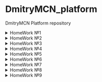 # DmitryMCN_platform
DmitryMCN Platform repository
<details>
<summary>HomeWork №1</summary>

### Настройка локального окружения:
- Установка kubectl
- Запуск кластера minikube (docker драйвер)
- Установка kubernetes-dashboard и k9s
### Задание 1:
> Разберитесь почему все pod в namespace kube-system восстановились после удаления.
- Поды kube-scheduler, kube-controller-manager, etcd, apiserver это static-pods. Они управляются напрямую демоном kubelet на конкретной ноде (kubelet наблюдает за каждым статическим подом и перезапускает его в случае сбоя).
- Под core-dns-\* управляется с помощью ресурса ReplicaSet, цель которого поддерживать стабильный набор реплик пода в любой момент времени.
- Под kube-proxy-\* управляется с помощью ресурса DaemonSet, который гарантирует запуск пода на всех (или некоторых) нодах.
### Задание 2:
> Cоздание Dockerfile, сборка образа, запуск первого пода и т.д.
- Подготовлен Dockerfile, готовый образ запушен в публичный Container Registry (Docker Hub).
- Создан манифест первого пода, добавлен init-контейнер для генерации index.html. Используем kubectl port-forward для проброса и проверяем стартовую страницу.
### Как запустить проект:
- В директории kubernetes-intro выполнить:
<pre>
kubectl apply -f web-pod.yaml
kubectl port-forward --address 0.0.0.0 pod/web-app 8000:8000
</pre>
Для микросервиса frontend
<pre>
kubectl apply -f frontend-pod-healthy.yaml
</pre>
### Как проверить работоспособность:
<pre>kubectl port-forward --address 0.0.0.0 pod/web-app 8000:8000
</pre>
- Перейти по ссылке http://localhost:8000
### Задание со \*:
> Запуск микросервиса frontend, исправление ошибки при старте пода.
- Под frontend не запускается, в логах ошибка `'panic: environment variable "PRODUCT_CATALOG_SERVICE_ADDR" not set'`. Добавляем необходимые переменные.
</details>

<details>
<summary>HomeWork №2</summary>

### Настройка локального окружения:
- Запуск кластера kind
### Что было сделано
- Учимся запускать поды с помощью контроллеров k8s. Попробовал в деле ReplicaSet, Deployment и DaemonSet.
Контроллеры используют селекторы по меткам (labels) для создания и управления подами. С помощью ReplicaSet можно быстро увеличить/уменьшить (scale) кол-во необходимых реплик пода.
Контроллер Deployment использует ReplicaSet для более гибкого управления подами. Например он позволяет управлять стратегией развертывания. Можно сделать откат в случае проблем (команда rollout undo).
DaemonSet запускает по одному экземпляру пода на каждой ноде.
- Подготовлен манифест для запуска node-exporter на всех нодах кластера.
> ReplicaSet. Определите, что необходимо добавить в манифест, исправьте его и примените вновь. 
- Не хватает селектора для меток (missing required field "selector" in io.k8s.api.apps.v1.ReplicaSetSpec) и переменных сервиса
> Почему обновление ReplicaSet не повлекло обновление запущенных pod?
- ReplicaSet поддерживает нужное кол-во подов, но не следит за обновлением их конфигурации.
> Найдите способ модернизировать свой DaemonSet таким образом, чтобы Node Exporter был развернут как на master, так и на worker нодах.
- Используем св-во tolerations: operator: "Exists"
### Как запустить проект:
- В директории kubernetes-controllers выполнить:
<pre>
kubectl apply -f frontend-deployment.yaml
kubectl apply -f paymentservice-deployment.yaml
</pre>
### Как проверить работоспособность:
<pre>kubectl get deploy,rs,po</pre>
### Задание со \*:
Запускаем деплой Node Exporter:
<pre>kubectl apply -f node-exporter-daemonset.yaml</pre>
- В манифесте мы сперва создаем namespace "monitoring", service account и role. Роль связывается с service account с помощью объекта rolebinding. Далее создаем daemonset.
- Проверяем, что node-exporter отдает метрики:
<pre>
kubectl port-forward <имя любого pod в DaemonSet>
curl localhost:9100/metrics
</pre>
</details>

<details>
<summary>HomeWork №3</summary>

### Что было сделано
Созданы service accounts с различными правами в рамках кластера.
### Как запустить проект:
- В директории kubernetes-security выполнить:
<pre>
kubectl apply -f task01/ 
kubectl apply -f task02/
kubectl apply -f task03/
</pre>
### Как проверить работоспособность:
<pre>
kubectl auth can-i get po -n kube-system --as system:serviceaccount:default:bob
kubectl auth can-i create po -n dev --as system:serviceaccount:dev:jane
kubectl auth can-i get po -n dev --as system:serviceaccount:dev:ken
kubectl auth can-i create po -n dev --as system:serviceaccount:dev:ken
</pre>
</details>

<details>
<summary>HomeWork №4</summary>

### Что было сделано
#### Добавление проверок Pod, создание объекта Deployment, добавление сервисов в кластер (ClusterIP), включение режима балансировки IPVS
- Добавляем проверку readinessProbe. Проверяем, что под запустился
<pre>
kubectl apply -f kubernetes-intro/web-pod.yaml --force
kubectl describe pod/web-app
</pre>
<pre>
Conditions:
  Type              Status
  Initialized       True 
  Ready             False 
  ContainersReady   False 
  PodScheduled      True
</pre>
<pre>
Warning  Unhealthy  48s (x60 over 10m)  kubelet, minikube  Readiness probe failed: Get http://172.17.0.3:80/index.html: dial tcp 172.17.0.3:80: connect: connection refused
</pre>
Прод не прошел readiness-пробу
- Добавляем проверку livenessProbe.
<pre>
livenessProbe:
  tcpSocket: { port: 8000 }
</pre>
> Почему следующая конфигурация валидна, но не имеет смысла? 
> 1. livenessProbe:
>   exec:
>     command:
>       - 'sh'
>       - '-c'
>       - 'ps aux | grep my_web_server_process'

Такая проверка всегда будет завершаться с кодом выхода 0, т.к. grep найдет сам процесс grep. Кроме того задача livenessProbe удостовериться, что приложение работает корреектно. Наличие запущенного процесса не всегда гарантирует это.
> 2. Бывают ли ситуации, когда она все-таки имеет смысл?

Для начала нужно убрать grep из вывода: - 'ps aux | grep my_web_server_process | grep -v grep'. Возможно имеет смысл, если это какое-то статичное приложение и достаточно проверять только запущенный процесс.
- Создаем Deployment для пода, смотрим что получилось.
<pre>kubectl describe deployment web</pre>
<pre>
Conditions:
  Type           Status  Reason
  ----           ------  ------
  Available      False   MinimumReplicasUnavailable
  Progressing    True    ReplicaSetUpdated
</pre>
- Исправляем ошибку в манифесте, проверяем состояние Deployment
<pre>
Conditions:
  Type           Status  Reason
  ----           ------  ------
  Available      True    MinimumReplicasAvailable
  Progressing    True    NewReplicaSetAvailable
</pre>
- Пробуем разные варианты maxSurge и maxUnavailable
maxSurge=0 и maxUnavailable=0: The Deployment "web" is invalid: ... - такой вариант является ощибкой.
- Создаем мервис ClusterIP
<pre>
kubectl get svc web-svc-cip -owide
NAME          TYPE        CLUSTER-IP      EXTERNAL-IP   PORT(S)   AGE    SELECTOR
web-svc-cip   ClusterIP   10.102.59.144   <none>        80/TCP    117s   app=web
</pre>
- Включаем IPVS, проверяем правила iptables.
- Устанавливаем MetalL, создаем ConfigMap
<pre>
kubectl --namespace metallb-system get all
NAME                            READY   STATUS             RESTARTS   AGE
pod/controller-fb659dc8-49x5d   0/1     ErrImagePull       0          51s
pod/speaker-p729h               0/1     ImagePullBackOff   0          51s

NAME                     DESIRED   CURRENT   READY   UP-TO-DATE   AVAILABLE   NODE SELECTOR                 AGE
daemonset.apps/speaker   1         1         0       1            0           beta.kubernetes.io/os=linux   51s

NAME                         READY   UP-TO-DATE   AVAILABLE   AGE
deployment.apps/controller   0/1     1            0           51s

NAME                                  DESIRED   CURRENT   READY   AGE
replicaset.apps/controller-fb659dc8   1         1         0       51s

echo 'apiVersion: v1
kind: ConfigMap
metadata:
  namespace: metallb-system
  name: config
data:
  config: |
    address-pools:
      - name: default
        protocol: layer2
        addresses:
          - "172.17.255.1-172.17.255.255"' > kubernetes-networks/metallb-config.yaml
kubectl apply -f kubernetes-networks/metallb-config.yaml
cp kubernetes-networks/web-svc-{cip,lb}.yaml
</pre>
- Проверяем конфигурацию
<pre>
{"caller":"service.go:114","event":"ipAllocated","ip":"172.17.255.1","msg":"IP address assigned by controller","service":"default/web-svc-lb","ts":"2021-07-17T19:59:16.59910729Z"}
kubectl describe svc web-svc-lb
Name:                     web-svc-lb
Namespace:                default
Labels:                   <none>
Annotations:              <none>
Selector:                 app=web
Type:                     LoadBalancer
IP Families:              <none>
IP:                       10.96.56.237
IPs:                      10.96.56.237
LoadBalancer Ingress:     172.17.255.1
Port:                     <unset>  80/TCP
TargetPort:               8000/TCP
NodePort:                 <unset>  30968/TCP
Endpoints:                172.17.0.11:8000,172.17.0.12:8000,172.17.0.13:8000
Session Affinity:         None
External Traffic Policy:  Cluster
Events:                   <none>

sudo ip route add 172.17.255.0/24 via 192.168.49.2
curl http://172.17.255.1
</pre>
- Создаем сервис типа LoadBalancer для доступа к CoreDNS снаружи кластера
<pre>
kubectl get svc -n kube-system
NAME          TYPE           CLUSTER-IP       EXTERNAL-IP    PORT(S)                  AGE
dns-tcp-svc   LoadBalancer   10.103.171.229   172.17.255.5   53:30242/TCP             30s
dns-udp-svc   LoadBalancer   10.99.88.169     172.17.255.5   53:32288/UDP             35s
kube-dns      ClusterIP      10.96.0.10       <none>         53/UDP,53/TCP,9153/TCP   15d

nslookup web.default.cluster.local 172.17.255.5
</pre>
- Применяем манифест для ingress-nginx, создаем манифест для сервиса с типом LoadBalancer. Приверяем ip, назначенный ему MetalLB. Пробуем Curl.
<pre>
kubectl apply -f kubernetes-networks/nginx-lb.yaml
kubectl get svc ingress-nginx -n ingress-nginx
</pre>
> ingress-nginx   LoadBalancer   10.97.41.211   172.17.255.2   80:32741/TCP,443:32715/TCP   5m8s
<pre>
Проверяем: curl http://172.17.255.2
Видим, что nginx отвечает.
</pre>
- Создание Headless-сервиса. Проверяем, что ClusterIP для сервиса web-svc не назначен.
kubectl apply -f  kubernetes-networks/web-svc-headless.yaml
kubectl get svc web-svc

web-svc   ClusterIP   None         <none>        80/TCP    87s

- Настроим наш ingress-прокси, создав манифест с ресурсом Ingress.
При этом есть ряд проблем:
<pre>
Warning: networking.k8s.io/v1beta1 Ingress is deprecated in v1.19+, unavailable in v1.22+; use networking.k8s.io/v1 Ingress
Error from server (InternalError): error when creating "kubernetes-networks/web-ingress.yaml": Internal error occurred: failed calling webhook "validate.nginx.ingress.kubernetes.io": an error on the server ("") has prevented the request from succeeding
</pre>
Изменил версию апи и структуру манифеста под networking.k8s.io/v1. Также удалил ValidatingWebhookConfiguration, как самое простое решение проблемы
<pre>
kubectl delete -A ValidatingWebhookConfiguration ingress-nginx-admission
</pre>
Проверяем наш созданный ingress/web
<pre>
kubectl describe ingress/web
Name:             web
Namespace:        default
Address:          192.168.49.2
Default backend:  default-http-backend:80 (<error: endpoints "default-http-backend" not found>)
Rules:
  Host        Path  Backends
  ----        ----  --------
  *
              /web   web-svc:8000 (172.17.0.11:8000,172.17.0.12:8000,172.17.0.13:8000)
Annotations:  nginx.ingress.kubernetes.io/rewrite-target: /
Events:
  Type    Reason  Age                    From                      Message
  ----    ------  ----                   ----                      -------
  Normal  Sync    8m59s (x2 over 9m24s)  nginx-ingress-controller  Scheduled for sync
</pre>
При этом есть ошибка `default-http-backend:80 (<error: endpoints "default-http-backend" not found>)`
Добавляем defaultBackend
<pre>
defaultBackend:
  service:
    name: web-svc
    port:
      number: 80
</pre>
- Создаем сервис и ingress для Dashboard
- Создаем канареечное развертывание с помощью ingress-nginx
Проверяем:
<pre>
curl -k https://172.17.255.1/canary/
curl -H 'test-header: true' -k https://172.17.255.1/canary/
</pre>
</details>

<details>
<summary>HomeWork №5</summary>

### Что было сделано
#### Добавлены манифесты для StatefulSet с Minio. Авторизационные данные перемещены в secrets.
> Поместите данные в secrets и настройте конфигурацию на их использование.
- Кодируем переменные в base64, редактируем и применяем манифесты.
<pre>
echo -n 'minio' | base64
echo -n 'minio123' | base64
kubectl apply -f minio-secret.yaml
kubectl apply -f minio-statefulset.yaml
</pre>
</details>

<details>
<summary>HomeWork №6</summary>

### Что было сделано
#### * Создан k8s кластер в GCP.
#### * Установлены helm чарты nginx-ingress, cert-manager, chartmuseum, harbor.
#### * Создание helm чарта для приложения hipster-shop, шаблонизация, helm-secrets.
#### * Работа с утилитой Kubecfg.
#### * Инструмент Kustomize.

### Cert-manager

- Устанавливаем helm chart cert-manager. Проверяем, что все работает корректно по инструкции https://cert-manager.io/docs/installation/verify/
<pre>
helm install cert-manager jetstack/cert-manager --namespace cert-manager --create-namespace --set installCRDs=true
kubectl apply -f kubernetes-templating/cert-manager/test-resources.yaml
kubectl describe certificate -n cert-manager-test
</pre>
<pre>
Events:
 Normal  Issuing    18s   cert-manager  The certificate has been successfully issued
</pre>
> Изучите cert-manager, и определите, что еще требуется установить для корректной работы
Смотрим документацию:
> The first thing you’ll need to configure after you’ve installed cert-manager is an issuer which you can then use to issue certificates.
Создаем ACME issuer Let's Encrypt. Сделаем его глобальным для кластера (kind: ClusterIssuer).
<pre>
kubectl apply -f kubernetes-templating/cert-manager/cluster-issuer.yaml
</pre>

### Chartmuseum

- Устанавливаем helm chart chartmuseum. Проверим, что release chartmuseum установился
<pre>
helm upgrade --install chartmuseum stable/chartmuseum --wait --namespace=chartmuseum -f kubernetes-templating/chartmuseum/values.yaml
helm ls -n chartmuseum
</pre>
Проверяем в браузере - сертификат валиден.
![CHARTMUSEUM-CERT](https://github.com/otus-kuber-2021-06/DmitryMCN_platform/blob/kubernetes-templating/kubernetes-templating/chartmuseum-cert.png?raw=true)

Далее нужно выполнить ряд действий в GCP:

Создаем Service account (см .https://cloud.google.com/docs/authentication/getting-started)
> export GOOGLE_APPLICATION_CREDENTIALS=$HOME/sustained-vial-321511-74daedfac94f.json

Создаем google storage bucket (см. https://cloud.google.com/storage/docs/creating-buckets)

Качаем бинарь chartmuseum и запускаем
<pre>
curl -LO https://s3.amazonaws.com/chartmuseum/release/latest/bin/linux/amd64/chartmuseum
chartmuseum --debug --port=8080   --storage="google"   --storage-google-bucket="my-gcs-chartmuseum-bucket"   --storage-google-prefix=""

2021-08-01T19:55:10.962+0300	DEBUG	Fetching chart list from storage	{"repo": ""}
2021-08-01T19:55:11.164+0300	DEBUG	No change detected between cache and storage	{"repo": ""}
2021-08-01T19:55:11.164+0300	INFO	Starting ChartMuseum	{"port": 8080}
</pre>

Далее устанавливаем плагин helm-push https://github.com/chartmuseum/helm-push. Добавляем репозиторий
<pre>
helm repo add chartmuseum http://localhost:8080
</pre>

Пушим тестовый чарт
<pre>
helm push frontend/ chartmuseum
Pushing frontend-0.1.0.tgz to chartmuseum...
Done.
</pre>

Проверяем, что чарт доступен в репозитории
<pre>
curl http://localhost:8080/api/charts
{"frontend":[{"name":"frontend","version":"0.1.0","description":"A Helm chart for Kubernetes","apiVersion":"v2","appVersion":"1.16.0","type":"application","urls":["charts/frontend-0.1.0.tgz"],"created":"2021-08-01T16:57:36.577Z","digest":"844d3afde2d58b3534e1b85d9ab26059d33a69ad65c44a415dda41d6b5479eda"}]}
</pre>

Устанавливаем чарт в кластер
<pre>
helm install frontend chartmuseum/frontend --create-namespace -n dev
W0802 12:28:35.421029 3175311 warnings.go:70] networking.k8s.io/v1beta1 Ingress is deprecated in v1.19+, unavailable in v1.22+; use networking.k8s.io/v1 Ingress
W0802 12:28:37.557695 3175311 warnings.go:70] networking.k8s.io/v1beta1 Ingress is deprecated in v1.19+, unavailable in v1.22+; use networking.k8s.io/v1 Ingress
NAME: frontend
LAST DEPLOYED: Mon Aug  2 12:28:34 2021
NAMESPACE: dev
STATUS: deployed
REVISION: 1
TEST SUITE: None

kubectl get po -n dev
NAME                         READY   STATUS    RESTARTS   AGE
front-end-7b8bcd59cb-hlhnv   1/1     Running   0          37s
</pre>

Удаляем чарт и ns
<pre>
helm uninstall frontend -n dev && kubectl delete ns dev
</pre>

### Harbor

- Устанавливаем helm chart harbor.
<pre>
helm repo add harbor https://helm.goharbor.io
kubectl create ns harbor
helm install harbor harbor/harbor --wait --namespace=harbor -f kubernetes-templating/harbor/values.yaml

NAME: harbor
LAST DEPLOYED: Sat Aug  7 16:04:12 2021
NAMESPACE: harbor
STATUS: deployed
REVISION: 1
TEST SUITE: None
</pre>

Проверяем в браузере - сертификат валиден.
![HARBOR-CERT](https://github.com/otus-kuber-2021-06/DmitryMCN_platform/blob/kubernetes-templating/kubernetes-templating/harbor-cert.jpeg?raw=true)

#### * Создание helm чарта для приложения hipster-shop, шаблонизация, helm-secrets.
- Создаем свой helm chart. Устанавливаем и проверяем работу UI.
<pre>
kubectl port-forward -n hipster-shop frontend-5c6dcc58c-mkm4v 8080:8080
</pre>

- Устанавливаем плагин helm-secrets, добавляем секрет для приложения frontend
<pre>
helm plugin install https://github.com/jkroepke/helm-secrets --version v3.8.2
helm secrets upgrade --install frontend kubernetes-templating/frontend --namespace hipster-shop -f kubernetes-templating/frontend/values.yaml -f kubernetes-templating/frontend/secrets.yaml
kubectl get secret secret -n hipster-shop -o yaml
</pre>

> Поместите все получившиеся helm chart's в ваш установленный harbor в публичный проект.
Добавляем registry, пушим чарты
<pre>
helm registry login harbor.34.66.149.53.nip.io

helm chart save kubernetes-templating/frontend/ harbor.34.66.149.53.nip.io/templating/frontend:0.0.1
ref:     harbor.34.66.149.53.nip.io/templating/frontend:0.0.1
digest:  eccb93986c0c9a63b7fe0a5449ab56d564697fa379f5392a1e8e16ab2e230c9b
size:    2.7 KiB
name:    frontend
version: 0.1.0
0.0.1: saved

helm chart push harbor.34.66.149.53.nip.io/templating/frontend:0.0.1
The push refers to repository [harbor.34.66.149.53.nip.io/templating/frontend]
ref:     harbor.34.66.149.53.nip.io/templating/frontend:0.0.1
digest:  a8b6da66d26c14f51778663a59e95e33b6475cc4b67f3e10ebc07c06dbe3ec4c
size:    2.7 KiB
name:    frontend
version: 0.1.0
0.0.1: pushed to remote (1 layer, 2.7 KiB total)
</pre>
Тоже самое для hipster-shop. Теперь чарты доступны в хранилище.

![HARBOR](https://github.com/otus-kuber-2021-06/DmitryMCN_platform/blob/kubernetes-templating/kubernetes-templating/harbor.png?raw=true)

#### Работа с утилитой Kubecfg.

Проверим, что манифесты генерируются корректно и установим их:
<pre>
kubecfg show services.jsonnet
kubecfg update kubernetes-templating/kubecfg/services.jsonnet --namespace hipster-shop 
INFO  Validating deployments paymentservice
INFO  validate object "apps/v1, Kind=Deployment"
INFO  Validating services paymentservice
INFO  validate object "/v1, Kind=Service"
INFO  Validating deployments shippingservice
INFO  validate object "apps/v1, Kind=Deployment"
INFO  Validating services shippingservice
INFO  validate object "/v1, Kind=Service"
INFO  Fetching schemas for 4 resources
INFO  Creating services paymentservice
INFO  Creating services shippingservice
INFO  Creating deployments paymentservice
INFO  Creating deployments shippingservice
</pre>

#### Инструмент Kustomize

Проверка усстановки на выбранное окружение. В данном случае dev:
<pre>
kubectl apply --dry-run=server -k kubernetes-templating/kustomize/overrides/hipster-shop/
service/dev-adservice created (server dry run)
deployment.apps/dev-adservice created (server dry run)
</pre>

</details>

<details>
<summary>HomeWork №7</summary>

### Что было сделано
#### * Созданы CRD и СR.
#### * Запущен оператор, который работает с данным СR.
#### * Сделан деплой оператора в k8s.

- Применяем манифест Custom Resource Definitions.
<pre>
$ kubectl apply -f deploy/crd.yml
The CustomResourceDefinition "mysqls.otus.homework" is invalid: spec.versions[0].schema.openAPIV3Schema: Required value: schemas are required
</pre>
Получаем ошибку. Манифест устарел, в доументации указано:
> With apiextensions.k8s.io/v1 the definition of a structural schema is mandatory for CustomResourceDefinitions

Добавляем схему, деплоим повторно.

> Задание: добавьте описание обязательный полей в CustomResourceDefinition. 

Добавляем через блок required.

> Вопрос: почему объект создался, хотя мы создали CR, до того, как запустили контроллер?

Работает reconciliation loop: контроллер периодически получает актуальное состояние и сравнивает его с желаемым

> Добавьте в README вывод комманды kubectl get jobs (там должны быть успешно выполненные backup и restore job)
<pre>
$ kubectl get jobs
NAME                         COMPLETIONS   DURATION   AGE
backup-mysql-instance-job    1/1           2s         2m11s
restore-mysql-instance-job   1/1           20s        103s
</pre>

> Приложите вывод при запущенном MySQL:
<pre>
$ export MYSQLPOD=$(kubectl get pods -l app=mysql-instance -o jsonpath="{.items[\*].metadata.name}")
$ kubectl exec -it $MYSQLPOD -- mysql -potuspassword -e "select * from test;" otus-database
mysql: [Warning] Using a password on the command line interface can be insecure.
+----+-------------+
| id | name        |
+----+-------------+
|  1 | some data   |
|  2 | some data-2 |
+----+-------------+
</pre>

> Задание со \* (1). Исправить контроллер, чтобы он писал в status subresource

Добавлен return для функции mysql_on_create

<pre>
$ kubectl describe mysqls.otus.homework mysql-instance | grep -A 2 Status
Status:
  mysql_on_create:
    Message:  mysql-instance created with restore-job
</pre>

> Задание со \* (2).
> Добавить в контроллер логику обработки изменений CR. Например, реализовать смену пароля от MySQL. Показать, что код работает

Пример:
<pre>
$ kubectl exec -it $MYSQLPOD -- mysql -potuspassword -e "select * from test;" otus-database
mysql: [Warning] Using a password on the command line interface can be insecure.
+----+-------------+
| id | name        |
+----+-------------+
|  1 | some data   |
|  2 | some data-2 |
+----+-------------+
</pre>
Меняем пароль в CR MySQL
<pre>
$ kubectl patch ms --type=merge mysql-instance -p '{"spec":{"password":"otuspassword555"}}'
mysql.otus.homework/mysql-instance patched
</pre>
Делаем еще один select со старым паролем.
<pre>
$ kubectl exec -it $MYSQLPOD -- mysql -potuspassword -e "select * from test;" otus-database
mysql: [Warning] Using a password on the command line interface can be insecure.
ERROR 1045 (28000): Access denied for user 'root'@'localhost' (using password: YES)
command terminated with exit code 1
</pre>
И теперь с новым
<pre>
$ kubectl exec -it $MYSQLPOD -- mysql -potuspassword555 -e "select * from test;" otus-database
mysql: [Warning] Using a password on the command line interface can be insecure.
+----+-------------+
| id | name        |
+----+-------------+
|  1 | some data   |
|  2 | some data-2 |
+----+-------------+
</pre>
> Объяснить, что он делает

Оператор использует фреймворк Kopf. Добавляем обработчик для обновления нашего кастомного ресурса: <b>@kopf.on.update('otus.homework', 'v1', 'mysqls')</b>. (см. https://kopf.readthedocs.io/en/latest/walkthrough/updates). В функции необходимые параметры получаем из дополнительных агрументов ** kwargs. Если пароль не менялся (например в CR менялось что-то другое), то выходим по return. Если пароль изменился забираем список подов в данном ns фильтруя по label_selector. В цикле идем по нужным подам и меняем пароль с помощью функции stream из модуля kubernetes
@kopf.on.update('otus.homework', 'v1', 'mysqls')
<pre>
# Функция, которая будет запускаться при изменении объектов тип MySQL
# Умеет менять только пароль для всех подов CustomResource
def mysql_on_update(spec, status, namespace, logger, **kwargs):
    name = kwargs['name']
    try:
        old_password = kwargs['old']['spec']['password']
        new_password = kwargs['new']['spec']['password']
        if new_password == old_password:
            return
    except kopf.PermanentError("Password must be set"):
        return
    api = kubernetes.client.CoreV1Api()
    pods = api.list_namespaced_pod(namespace=namespace, label_selector='app='+name).items
    for pod in pods:
        name = pod.metadata.name
        exec_command = [
            '/bin/sh',
            '-c',
            'mysql -p'+old_password+' -e "ALTER USER \'root\'@\'localhost\' IDENTIFIED BY \''+new_password+'\'"']
        resp = stream(api.connect_get_namespaced_pod_exec,
                      name,
                      namespace,
                      command=exec_command,
                      stderr=True, stdin=False,
                      stdout=True, tty=False)
        print("Response: " + resp)
</pre>
</details>

<details>
<summary>HomeWork №8</summary>

### Что было сделано
#### Собран образ nginx с модулем stub_status. Созданы манифесты deployment, service и servicemonitor для nginx и nginx exporter.
- Ставим prometheus-operator через  kubectl apply из офф. репозитория
<pre>
kubectl apply -f https://github.com/prometheus-operator/prometheus-operator/blob/master/bundle.yaml?raw=true
customresourcedefinition.apiextensions.k8s.io/alertmanagerconfigs.monitoring.coreos.com created
customresourcedefinition.apiextensions.k8s.io/alertmanagers.monitoring.coreos.com created
customresourcedefinition.apiextensions.k8s.io/podmonitors.monitoring.coreos.com created
customresourcedefinition.apiextensions.k8s.io/probes.monitoring.coreos.com created
customresourcedefinition.apiextensions.k8s.io/prometheuses.monitoring.coreos.com created
customresourcedefinition.apiextensions.k8s.io/prometheusrules.monitoring.coreos.com created
customresourcedefinition.apiextensions.k8s.io/servicemonitors.monitoring.coreos.com created
customresourcedefinition.apiextensions.k8s.io/thanosrulers.monitoring.coreos.com created
clusterrolebinding.rbac.authorization.k8s.io/prometheus-operator created
clusterrole.rbac.authorization.k8s.io/prometheus-operator created
deployment.apps/prometheus-operator created
serviceaccount/prometheus-operator created
service/prometheus-operator created
</pre>

- Создаем образ nginx, в конфиге задействуем stub_status.
<pre>
cd kubernetes-monitoring/nginx/
docker build -t nginx_stub:0.0.1 .
</pre>

- Собираем контейнер с nginx exporter.
<pre>
git clone https://github.com/nginxinc/nginx-prometheus-exporter
make container
</pre>

- Используем его как sidecar для пода c nginx. Применяем манифесты, проверям, что метрики доступны.
<pre>
cd kubernetes-monitoring/temlates/
kubectl apply -f nginx_stub_deploy.yaml 
kubectl apply -f nginx_stub_svc.yaml 
kubectl apply -f nginx_stub_servicemonitor.yaml
kubectl exec -ti nginx-7d88fb5c6-r2zdt -- /bin/bash
curl http://localhost:9113/metrics
</pre>
</details>

<details>
<summary>HomeWork №9</summary>

### Что было сделано
#### * Создан кластер в GKE.
#### * Установлен hipstershop, Развернут EFK стек.
#### * Установлены helm-чарты cert-manager, nginx-ingress, kube-prometheus-stack
#### * Созданы дашборды с визулизацией
#### * https://kibana.104.154.89.14.nip.io/
#### * https://prometheus.104.154.89.14.nip.io/
#### * https://grafana.104.154.89.14.nip.io/

- Создал кластер в GCP с 4 нодами (1 нода default-pool, 3 ноды infra-pool)
В default-pool рвзвернут hipstershop, все остальное работает в infra-pool.
- Ставим helm-чарт cert-manager.
<pre>
kubectl apply -f https://github.com/jetstack/cert-manager/releases/download/v1.5.4/cert-manager.crds.yaml
helm install cert-manager jetstack/cert-manager --namespace cert-manager --create-namespace --version v1.5.4
kubectl apply -f kubernetes-logging/cert-manager/cluster-issuer.yaml
</pre>

- И nginx-ingress
<pre>
helm upgrade --install nginx-ingress stable/nginx-ingress --wait --namespace=nginx-ingress -f nginx-ingress.values.yaml
</pre>

- Дальше ставим EFK
<pre>
helm upgrade --install elasticsearch elastic/elasticsearch --namespace observability -f elasticsearch.values.yaml
</pre>
Получаем ошибку
> Error: UPGRADE FAILED: template: elasticsearch/templates/statefulset.yaml:298:27: executing "elasticsearch/templates/statefulset.yaml" at <.Values.roles.master>: can't evaluate field master in type interface {}

Исправляем (https://stackoverflow.com/questions/67837291/elasticsearch-installation-in-helm-fails-with-statefulset-error)

Поды с эластиком работают на нодах инфры
<pre>
kubectl get pods -o wide -n observability -l app=elasticsearch-master
NAME                     READY   STATUS    RESTARTS   AGE     IP         NODE                                     NOMINATED NODE   READINESS GATES
elasticsearch-master-0   1/1     Running   0          2d23h   10.4.1.6   gke-cluster-1-infra-pool-2aeade7d-s91l   <none>           <none>
elasticsearch-master-1   1/1     Running   0          2d23h   10.4.3.5   gke-cluster-1-infra-pool-2aeade7d-d1wj   <none>           <none>
elasticsearch-master-2   1/1     Running   0          5d2h    10.4.2.6   gke-cluster-1-infra-pool-2aeade7d-88l8   <none>           <none>
</pre>

> Причину можно найти в логах pod с Fluent Bit, он пытается обработать JSON, отдаваемый приложением, и находит там дублирующиеся поля time и timestamp

Не понял, о какой проблеме речь. В логах пода с Fluent Bit ошибок не увидел. Указаный issue давно закрыт, возможно проблема уже исправлена.

- Задание со \*. Предложите более элегантное решение в контексте конкретной ситуации и реализуйте его

Решение предложено в одном из коментариев к issue https://github.com/fluent/fluent-bit/issues/628

> If you are in Kubernetes, use the option Merge_Log_Key in your Kubernetes filter, so your unpacked data will be under that new key, avoiding duplicates if any:

Столкнулся с проблемой парсинга. В лог попадал не корректный json вида: "log": "2021-10-16T11:59:48.051Z stdout F {\"context\":{". Проблема описана тут https://github.com/helm/charts/issues/10424
Добавил новый parser для fluent-bit

- Далее ставим kube-prometheus-stack и elasticsearch-exporter:
<pre>
helm repo add prometheus-community https://prometheus-community.github.io/helm-charts
helm repo update
helm install kube-prometheus-stack prometheus-community/kube-prometheus-stack --namespace=observability
helm upgrade --install elasticsearch-exporter stable/elasticsearch-exporter --set es.uri=http://elasticsearch-master:9200 --set serviceMonitor.enabled=true --namespace=observability
</pre>

Достаем дефолтный пароль на grafana:
<pre>
kubectl get secret kube-prometheus-stack-grafana -n observability -o jsonpath='{.data.admin-password}' | base64 --decode
</pre>

По умолчанию prometheus-оператор не поддерживает annotation-based discovery of services. И данные в дашборде эластика я не увидел. Добавил ключи:

> serviceMonitorSelectorNilUsesHelmValues: false
> podMonitorSelectorNilUsesHelmValues: false

- Обновляем чарт:
<pre>
helm upgrade --install kube-prometheus-stack prometheus-community/kube-prometheus-stack --namespace=observability -f prometheus.values.yaml
</pre>

- Создал дэшборд с визуализацией в Kibana, выгрузил его в export.ndjson
- Установил loki, добавив его как additionalDataSources для Графаны. Создал дэшборд в grafana с графами и логами nginx-ingress, выгрузил в nginx-ingress.json.
</details>
